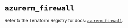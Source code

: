 # `azurerm_firewall`

Refer to the Terraform Registry for docs: [`azurerm_firewall`](https://registry.terraform.io/providers/hashicorp/azurerm/3.114.0/docs/resources/firewall).
